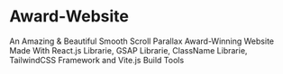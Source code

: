 # Award-Website
An Amazing & Beautiful Smooth Scroll Parallax Award-Winning Website Made With React.js Librarie, GSAP Librarie, ClassName Librarie, TailwindCSS Framework and Vite.js Build Tools
